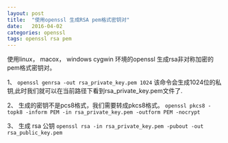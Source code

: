 ```yaml
---
layout: post
title:  "使用openssl 生成RSA pem格式密钥对"
date:   2016-04-02
categories: openssl
tags: openssl rsa pem
---
```


使用linux， macox， windows cygwin 环境的openssl 生成rsa非对称加密的pem格式密钥对。


1、
`openssl genrsa -out rsa_private_key.pem 1024`
该命令会生成1024位的私钥,此时我们就可以在当前路径下看到rsa_private_key.pem文件了.

2、
生成的密钥不是pcs8格式，我们需要转成pkcs8格式。
`openssl pkcs8 -topk8 -inform PEM -in rsa_private_key.pem -outform PEM -nocrypt`

3、
生成 rsa 公钥
`openssl rsa -in rsa_private_key.pem -pubout -out rsa_public_key.pem`





